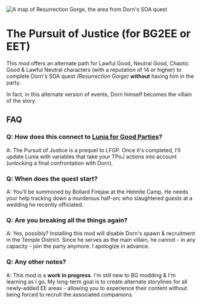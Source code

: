 ![A map of Resurrection Gorge, the area from Dorn's SOA quest](https://static.wikia.nocookie.net/baldursgategame/images/5/58/Resurrection_Gorge_BG2EE.png/revision/latest/scale-to-width-down/1000?cb=20220129195022)

# The Pursuit of Justice (for BG2EE or EET)

This mod offers an alternate path for Lawful Good, Neutral Good, Chaotic Good & Lawful Neutral characters (with a reputation of 14 or higher) to complete Dorn's SOA quest *(Resurrection Gorge)* **without** having him in the party. 

In fact, in this alternate version of events, Dorn himself becomes the villain of the story.

## FAQ
### Q: How does this connect to [Lunia for Good Parties](https://github.com/bucketfulofsunshine/Lunia-For-Good-Parties)?

A: The Pursuit of Justice is a prequel to LFGP. Once it's completed, I'll update Lunia with variables that take your TPoJ actions into account (unlocking a final confrontation with Dorn). 

### Q: When does the quest start?

A: You’ll be summoned by Bollard Firejaw at the Helmite Camp. He needs your help tracking down a murderous half-orc who slaughtered guests at a wedding he recently officiated.

### Q: Are you breaking all the things again?

A: Yes, possibly? Installing this mod will disable Dorn's spawn & recruitment in the Temple District. Since he serves as the main villain, he cannot - in any capacity - join the party anymore. I apologize in advance.

### Q: Any other notes?

A: This mod is a **work in progress**. I'm still new to BG modding & I'm learning as I go. My long-term goal is to create alternate storylines for all newly-added EE areas - allowing you to experience their content without being forced to recruit the associated companions.
